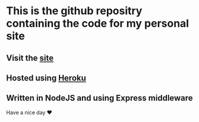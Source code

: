 This is the github repositry containing the code for my personal site
=====================================================================
Visit the [site](https://abban-fahim.herokuapp.com/)
-------------------------------------------
Hosted using [Heroku](https://heroku.com)
-------------------------------
Written in NodeJS and using Express middleware
----------------------------------------------
Have a nice day ♥
